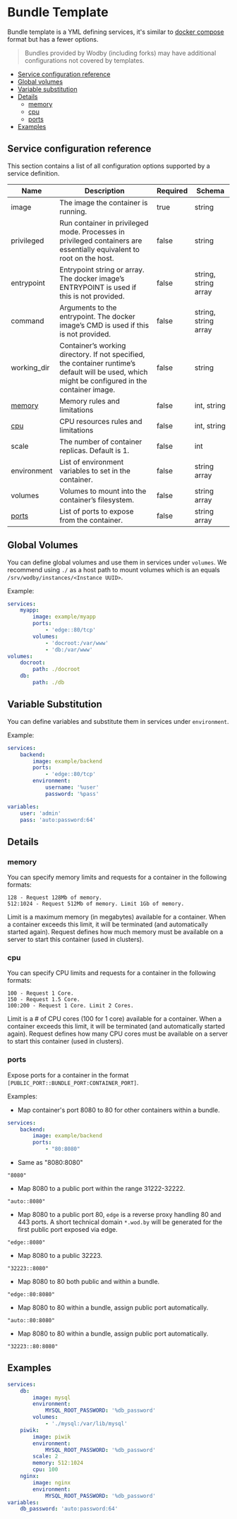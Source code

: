 # Bundle Template

Bundle template is a YML defining services, it's similar to <a href="https://docs.docker.com/compose/compose-file/" target="_blank">docker compose</a> format but has a fewer options.

> Bundles provided by Wodby (including forks) may have additional configurations not covered by templates.
 
* [Service configuration reference](#service-configuration-reference)
* [Global volumes](#global-volumes)
* [Variable substitution](#variable-substitution)
* [Details](#details)
    * [memory](#memory)
    * [cpu](#cpu)
    * [ports](#ports)
* [Examples](#examples)

## Service configuration reference

This section contains a list of all configuration options supported by a service definition.

| Name | Description | Required | Schema | 
| ---- | ----------- | -------- | ------ |
| image | The image the container is running. | true | string |
| privileged | Run container in privileged mode. Processes in privileged containers are essentially equivalent to root on the host. | false | string |
| entrypoint | Entrypoint string or array. The docker image’s ENTRYPOINT is used if this is not provided. | false | string, string array |
| command | Arguments to the entrypoint. The docker image’s CMD is used if this is not provided. | false | string, string array |
| working_dir | Container’s working directory. If not specified, the container runtime’s default will be used, which might be configured in the container image. | false | string |
| [memory](#memory) | Memory rules and limitations | false | int, string | 
| [cpu](#cpu) | CPU resources rules and limitations | false | int, string |
| scale | The number of container replicas. Default is 1. | false | int |
| environment | List of environment variables to set in the container. | false | string array |
| volumes | Volumes to mount into the container’s filesystem. | false | string array |
| [ports](#ports) | List of ports to expose from the container. | false | string array |

## Global Volumes

You can define global volumes and use them in services under `volumes`. We recommend using `./` as a host path to mount volumes which is an equals `/srv/wodby/instances/<Instance UUID>`.

Example:

```yml
services:
    myapp:
        image: example/myapp
        ports:
            - 'edge::80/tcp'
        volumes:
            - 'docroot:/var/www'
            - 'db:/var/www'
volumes:
    docroot:
        path: ./docroot
    db:
        path: ./db
```

## Variable Substitution

You can define variables and substitute them in services under `environment`. 

Example:

```yml
services:
    backend:
        image: example/backend
        ports:
            - 'edge::80/tcp'
        environment:
            username: '%user'
            password: '%pass'

variables:
    user: 'admin'
    pass: 'auto:password:64'
```

## Details

### memory

You can specify memory limits and requests for a container in the following formats:   

```
128 - Request 128Mb of memory.
512:1024 - Request 512Mb of memory. Limit 1Gb of memory.
```

Limit is a maximum memory (in megabytes) available for a container. When a container exceeds this limit, it will be terminated (and automatically started again). Request defines how much memory must be available on a server to start this container (used in clusters).    

### cpu

You can specify CPU limits and requests for a container in the following formats:

```
100 - Request 1 Core.
150 - Request 1.5 Core.
100:200 - Request 1 Core. Limit 2 Cores.
```

Limit is a # of CPU cores (100 for 1 core) available for a container. When a container exceeds this limit, it will be terminated (and automatically started again). Request defines how many CPU cores must be available on a server to start this container (used in clusters).

### ports

Expose ports for a container in the format `[PUBLIC_PORT::BUNDLE_PORT:CONTAINER_PORT]`. 

Examples: 

* Map container's port 8080 to 80 for other containers within a bundle.
```yml
services:
    backend:
        image: example/backend
        ports:
            - "80:8080"
``` 

* Same as "8080:8080"
```
"8080"
``` 

* Map 8080 to a public port within the range 31222-32222.   
```
"auto::8080"
```

* Map 8080 to a public port 80, `edge` is a reverse proxy handling 80 and 443 ports. A short technical domain `*.wod.by` will be generated for the first public port exposed via edge. 
```
"edge::8080"
```

* Map 8080 to a public 32223. 
```
"32223::8080"
```
  
* Map 8080 to 80 both public and within a bundle.
```
"edge::80:8080"
```
    
* Map 8080 to 80 within a bundle, assign public port automatically.
```
"auto::80:8080"
```

* Map 8080 to 80 within a bundle, assign public port automatically.
```
"32223::80:8080"
```

## Examples

```yml
services:
    db:
        image: mysql
        environment:
            MYSQL_ROOT_PASSWORD: '%db_password'
        volumes:
            - './mysql:/var/lib/mysql'
    piwik:
        image: piwik
        environment:
            MYSQL_ROOT_PASSWORD: '%db_password'
        scale: 2
        memory: 512:1024
        cpu: 100
    nginx:
        image: nginx
        environment:
            MYSQL_ROOT_PASSWORD: '%db_password'
variables:
    db_password: 'auto:password:64'
```